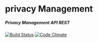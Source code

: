 # privacy Management
##### Privacy Management API REST

 [![Build Status](https://travis-ci.com/MhdElBouzrouti/privacyManagement.svg?token=LXfLv9yfN3ybUqzBdNsZ&branch=master)](https://travis-ci.com/MhdElBouzrouti/privacyManagement)
[![Code Climate](https://codeclimate.com/repos/5717f8c065f2bc525f001a19/badges/105b6f290ac950cde28d/gpa.svg)](https://codeclimate.com/repos/5717f8c065f2bc525f001a19/feed)
